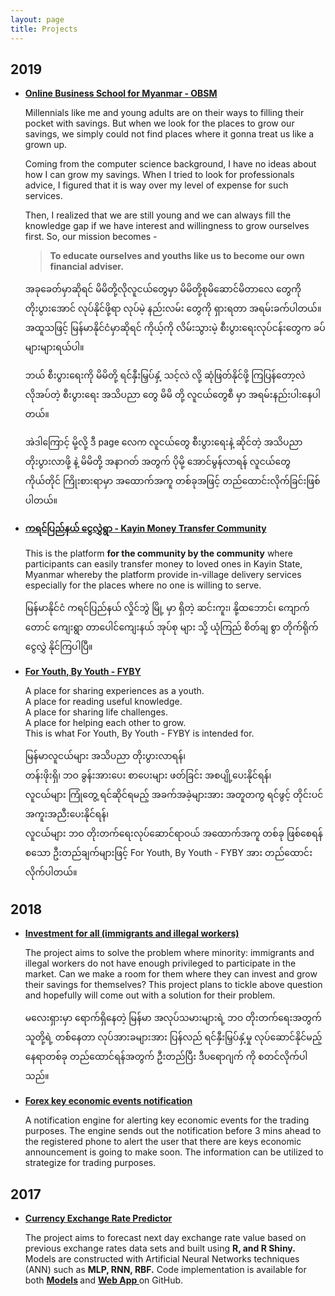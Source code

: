 ```yaml
---
layout: page
title: Projects
---
```


## 2019
* <strong><a href ="https://www.facebook.com/obsm2019/" target="_blank">Online Business School for Myanmar - OBSM</a></strong>

	Millennials like me and young adults are on their ways to filling their pocket with savings. But when we look for the places to grow our savings, we simply could not find places where it gonna treat us like a grown up.

	Coming from the computer science background, I have no ideas about how I can grow my savings. When I tried to look for professionals advice, I figured that it is way over my level of expense for such services.

	Then, I realized that we are still young and we can always fill the knowledge gap if we have interest and willingness to grow ourselves first.
	So, our mission becomes -
	> **To educate ourselves and youths like us to become our own financial adviser.**

	အခုခေတ်မှာဆိုရင် မိမိတို့လိုလူငယ်တွေမှာ မိမိတို့စုမိဆောင်မိတာလေ တွေကို တိုးပွားအောင် လုပ်နိုင်ဖို့ရာ လုပ်မဲ့ နည်းလမ်း တွေကို ရှားရတာ အရမ်းခက်ပါတယ်။
	အထူသဖြင့် မြန်မာနိုင်ငံမှာဆိုရင် ကိုယ့်ကို လိမ်းသွားမဲ့ စီးပွားရေးလုပ်ငန်းတွေက ခပ်များများရယ်ပါ။

	ဘယ် စီးပွားရေးကို မိမိတို့  ရင်နှီးမြှပ်နှံ့ သင့်လဲ လို့ ဆုံဖြတ်နိုင်ဖို့ ကြပြန်တော့လဲ လိုအပ်တဲ့ စီးပွားရေး အသိပညာ တွေ မိမိ တို့ လူငယ်တွေစီ မှာ အရမ်းနည်းပါးနေပါတယ်။

	အဲဒါကြောင့် မို့လို့ ဒီ page လေက လူငယ်တွေ စီးပွားရေးနဲ့ ဆိုင်တဲ့ အသိပညာ တိုးပွားလာဖို့ နဲ့ မိမိတို့ အနာဂတ် အတွက် ပိုမို့ အောင်မွန်လာရန် လူငယ်တွေ ကိုယ်တိုင် ကြိုးစားရာမှာ အထောက်အကူ တစ်ခုအဖြင့် တည်ထောင်းလိုက်ခြင်းဖြစ်ပါတယ်။


* <strong><a href ="https://www.facebook.com/kayinmoneytransfercommunity/" target="_blank">ကရင်ပြည်နယ် ငွေလွှဲရွာ -  Kayin Money Transfer Community</a></strong>

	This is the platform **for the community by the community** where participants can easily transfer money to loved ones in Kayin State, Myanmar whereby
	the platform provide in-village delivery services especially for the places where no one is willing to serve.

	မြန်မာနိုင်ငံ ကရင်ပြည်နယ် လှိုင်ဘွဲ မြို့ မှာ ရှိတဲ့ ဆင်းကူး၊ နို့ထဘောင်၊ ကျောက်တောင် ကျေးရွာ တာပေါင်ကျေးနယ် အုပ်စု များ သို့ ယုံကြည် စိတ်ချ စွာ တိုက်ရိုက် ငွေလွှဲ နိုင်ကြပါပြီ။



* <strong><a href ="https://www.facebook.com/fyby2019" target="_blank">For Youth, By Youth - FYBY</a></strong>

	A place for sharing experiences as a youth.<br />
	A place for reading useful knowledge.<br />
	A place for sharing life challenges.<br />
	A place for helping each other to grow.<br />
	This is what  For Youth, By Youth - FYBY is intended for.<br />

	မြန်မာလူငယ်များ အသိပညာ တိုးပွားလာရန်၊<br />
	တန်းဖိုးရှိ၊ ဘဝ ခွန်းအားပေး စာပေးများ ဖတ်ခြင်း အစပျို့ပေးနိုင်ရန်၊<br />
	လူငယ်များ ကြုံတွေ့ ရင်ဆိုင်ရမည့် အခက်အခဲ့များအား အတူတကွ ရင်ဖွင့် တိုင်းပင် အကူးအညီးပေးနိုင်ရန်၊<br />
	လူငယ်များ ဘဝ တိုးတက်ရေးလုပ်ဆောင်ရာဝယ် အထောက်အကူ တစ်ခု ဖြစ်စေရန်<br />
	စသော ဦးတည်ချက်များဖြင့် For Youth, By Youth - FYBY အား တည်ထောင်းလိုက်ပါတယ်။<br />



## 2018
* <strong><a href ="https://github.com/alexsnow348/investment-for-all" target="_blank">Investment for all (immigrants and illegal workers)</a></strong>

	The project aims to solve the problem where minority: immigrants and illegal workers do not have enough privileged to participate in the market. Can we make a room for them where they can invest and grow their savings for themselves? This project plans to tickle above question and hopefully will come out with a solution for their problem.

	မလေးရှားမှာ ရောက်ရှိနေတဲ့ မြန်မာ အလုပ်သမားများရဲ့ ဘဝ တိုးတက်ရေးအတွက် သူတို့ရဲ့ တစ််နေတာ လုပ်အားခများအား  ပြန်လည် ရင်နှီးမြှပ်နှံ့မှု လုပ်ဆောင်နိုင်မည့် နေရာတစ်ခု တည်ထောင်ရန်အတွက် ဦးတည်ပြီး ဒီပရောဂျက် ကို စတင်လိုက်ပါသည်။


* <strong><a href ="https://github.com/alexsnow348/FX-Key-Eco-Event" target="_blank">Forex key economic events notification</a></strong>

	A notification engine for alerting key economic events for the trading purposes. The engine sends out the notification before 3 mins ahead to the registered phone to alert the user that there are keys economic announcement is going to make soon. The information can be utilized to strategize for trading purposes.


## 2017
* <strong><a href="https://wuthmone.shinyapps.io/ann_predictor_app/" target="_blank">Currency Exchange Rate Predictor</a></strong>

	The project aims to forecast next day exchange rate value based on previous exchange rates data sets and built using <strong>R, and R Shiny.</strong> Models are constructed with Artificial Neural Networks techniques (ANN) such as <strong>MLP, RNN, RBF.</strong> Code implementation is available for both <strong> <a href="https://github.com/alexsnow348/Exchange-Rate-Forecasting-Using-Ensemble-ANN-Models" target="_blank">Models</a> </strong>  and  <strong><a href="https://github.com/alexsnow348/Exchange-Rate-Predictor-Web-App" target="_blank">Web App </a></strong> on GitHub.
